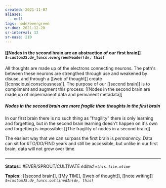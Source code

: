 ```yaml
---
created: 2021-11-07 
aliases:
  - null
tags: node/evergreen
sr-due: 2021-12-20
sr-interval: 12
sr-ease: 210
---
```


#### [[Nodes in the second brain are an abstraction of our first brain]] `$=customJS.dv_funcs.evergreenHeader(dv, this)`

All thoughts are made up of the electrons connecting neurons. The path's between these neurons are strengthed through use and weakened by disuse, and through a [[web of thought]] create [[conscious|consciousness]]. The purpose of our [[second brain]] is to compliment and augment this process: [[Nodes in the second brain are made up of impermanent data and permanent metadata]]

##### Nodes in the second brain are more fragile than thoughts in the first brain

In our first brain there is no such thing as "fragility" there is only learning and forgetting, but in the second brain learning doesn't happen on it's own and forgetting is impossible: [[The fragility of nodes in a second brain]]

The easiest way that we can surpass the first brain is *permanency.* Data can sit for #TO/DO/FIND years and still be accessible, but unlike in our first brain, data will not grow over time. 

### <hr class="footnote"/>

**Status**:: #EVER/SPROUT/CULTIVATE 
*edited `=this.file.mtime`*

**Topics**:: [[second brain]], [[My TIM]], [[web of thought]], [[note writing]]
*`$=customJS.dv_funcs.outlinedIn(dv, this)`*
